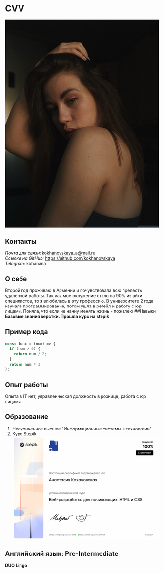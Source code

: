 # CVV
![Анастасия Кохановская](https://github.com/kokhanovskaya/rsschool-cv/blob/gh-pages/images/Visual%20Studio%20Code.jpeg)


## Контакты <br>
*Почта для связи:* kokhanovskaya_a@mail.ru <br>
*Ссылка на GitHub:* https://github.com/kokhanovskaya<br>
*Telegram:* kohanana<br>


## О себе
Второй год проживаю в Армении и почувствовала всю прелесть удаленной работы. Так как мое окружение стало на 90% из айти специлистов, то я влюбилась в эту профессию. В университете 2 года изучала программирование, потом ушла в ретейл и работу с юр лицами. Поняла, что если не начну менять жизнь - пожалею
##Навыки
__Базовые знания верстки. Прошла курс на stepik__


## Пример кода
```javascript
const func = (num) => {
  if (num > 0) {
    return num / 2;
  }
  return num * 3;
};
```
## Опыт работы 
Опыта в IT нет, управленческая должность в рознице, работа с юр лицами



## Образование
1. Неоконченное высшее "Информационные системы и технологии"
2. Курс Stepik 
![Сертификат stepik](https://github.com/kokhanovskaya/rsschool-cv/blob/gh-pages/images/a619e4877277a18bc97c7797948275135c280b72.png)


## Английский язык: Pre-Intermediate 
__DUO Lingo__